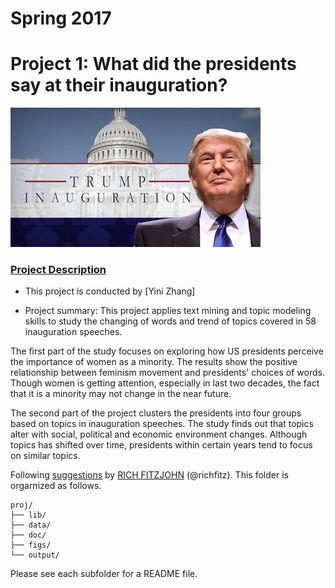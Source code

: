 ﻿# Spring 2017

# Project 1: What did the presidents say at their inauguration?

![image](figs/title.jpg)



### [Project Description](doc/)



+ This project is conducted by [Yini Zhang]



+ Project summary: This project applies text mining and topic modeling skills to study the changing of words and trend of topics covered in 58 inauguration speeches. 

The first part of the study focuses on exploring how US presidents perceive the importance of women as a minority. The results show the positive relationship between feminism movement and presidents' choices of words. Though women is getting attention, especially in last two decades, the fact that it is a minority may not change in the near future.

The second part of the project clusters the presidents into four groups based on topics in inauguration speeches. The study finds out that topics alter with social, political and economic environment changes. Although topics has shifted over time, presidents within certain years tend to focus on similar topics.






Following [suggestions](http://nicercode.github.io/blog/2013-04-05-projects/) by [RICH FITZJOHN](http://nicercode.github.io/about/#Team) (@richfitz). This folder is orgarnized as follows.

```
proj/
├── lib/
├── data/
├── doc/
├── figs/
└── output/
```

Please see each subfolder for a README file.
